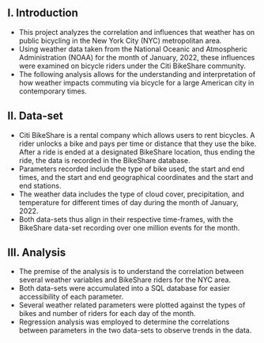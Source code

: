## I. Introduction

- This project analyzes the correlation and influences that weather has on public bicycling in the New York City (NYC) metropolitan area. 
- Using weather data taken from the National Oceanic and Atmospheric Administration (NOAA) for the month of January, 2022, these influences were examined on bicycle riders under the Citi BikeShare community.
- The following analysis allows for the understanding and interpretation of how weather impacts commuting via bicycle for a large American city in contemporary times.


## II. Data-set

- Citi BikeShare is a rental company which allows users to rent bicycles. A rider unlocks a bike and pays per time or distance that they use the bike. After a ride is ended at a designated BikeShare location, thus ending the ride, the data is recorded in the BikeShare database. 
- Parameters recorded include the type of bike used, the start and end times, and the start and end geographical coordinates and the start and end stations. 
- The weather data includes the type of cloud cover, precipitation, and temperature for different times of day during the month of January, 2022. 
- Both data-sets thus align in their respective time-frames, with the BikeShare data-set recording over one million events for the month. 

	
## III. Analysis

- The premise of the analysis is to understand the correlation between several weather variables and BikeShare riders for the NYC area. 
- Both data-sets were accumulated into a SQL database for easier accessibility of each parameter. 
- Several weather related parameters were plotted against the types of bikes and number of riders for each day of the month. 
- Regression analysis was employed to determine the correlations between parameters in the two data-sets to observe trends in the data. 

